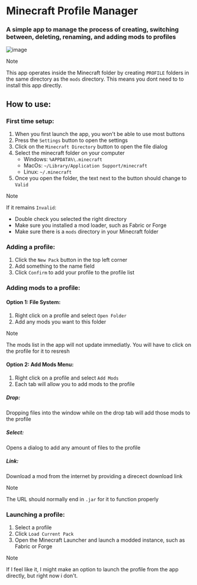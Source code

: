# Minecraft Profile Manager

### A simple app to manage the process of creating, switching between, deleting, renaming, and adding mods to profiles
 
![image](https://github.com/user-attachments/assets/73e7473b-6b9a-49fc-814c-fa89d5144aa4)

> [!note]
> This app operates inside the Minecraft folder by creating `PROFILE` folders in the same directory as the `mods` directory.
> This means you dont need to to install this app directly.

## How to use:
### First time setup:

1. When you first launch the app, you won't be able to use most buttons
2. Press the `Settings` button to open the settings
3. Click on the `Minecraft Directory` button to open the file dialog
4. Select the minecraft folder on your computer
    - Windows: `%APPDATA%\.minecraft`
    - MacOs: `~/Library/Application Support/minecraft`
    - Linux: `~/.minecraft`
5. Once you open the folder, the text next to the button should change to `Valid`
> [!note]
> If it remains `Invalid`:
> - Double check you selected the right directory
> - Make sure you installed a mod loader, such as Fabric or Forge
> - Make sure there is a `mods` directory in your Minecraft folder

### Adding a profile:

1. Click the `New Pack` button in the top left corner
2. Add something to the name field
3. Click `Confirm` to add your profile to the profile list

### Adding mods to a profile:
#### Option 1: File System:

1. Right click on a profile and select `Open Folder`
2. Add any mods you want to this folder
> [!note]
> The mods list in the app will not update immediatly.
> You will have to click on the profile for it to resresh

#### Option 2: Add Mods Menu:

1. Right click on a profile and select `Add Mods`
2. Each tab will allow you to add mods to the profile
##### Drop:
Dropping files into the window while on the drop tab will add those mods to the profile
##### Select:
Opens a dialog to add any amount of files to the profile
##### Link:
Download a mod from the internet by providing a direcect download link
> [!note]
> The URL should normally end in `.jar` for it to function properly

### Launching a profile:

1. Select a profile
2. Click `Load Current Pack`
3. Open the Minecraft Launcher and launch a modded instance, such as Fabric or Forge
> [!note]
> If I feel like it, I might make an option to launch the profile from the app directly, but right now i don't.
